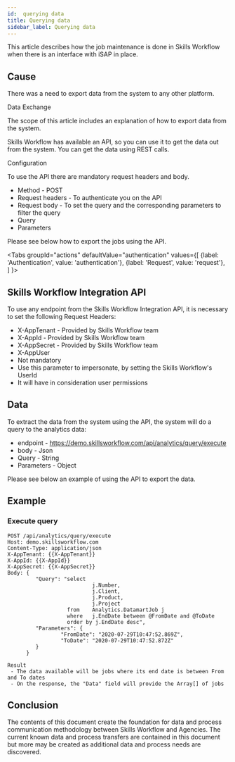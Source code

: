 ```yaml
---
id:  querying data
title: Querying data
sidebar_label: Querying data
---
```


This article describes how the job maintenance is done in Skills Workflow when there is an interface with iSAP in place.

## Cause

There was a need to export data from the system to any other platform.

Data Exchange

The scope of this article includes an explanation of how to export data from the system.

Skills Workflow has available an API, so you can use it to get the data out from the system. You can get the data using REST calls. 

Configuration

To use the API there are mandatory request headers and body.

- Method - POST
- Request headers - To authenticate you on the API
- Request body - To set the query and the corresponding parameters to filter the query
- Query
- Parameters

Please see below how to export the jobs using the API.


<Tabs
  groupId="actions"
  defaultValue="authentication"
  values={[
    {label: 'Authentication', value: 'authentication'},
    {label: 'Request', value: 'request'},
  ]
}>

<TabItem value="authentication">

## Skills Workflow Integration API

To use any endpoint from the Skills Workflow Integration API, it is necessary to set the following Request Headers:

- X-AppTenant - Provided by Skills Workflow team
- X-AppId - Provided by Skills Workflow team
- X-AppSecret - Provided by Skills Workflow team
- X-AppUser 
- Not mandatory
- Use this parameter to impersonate, by setting the Skills Workflow's UserId
- It will have in consideration user permissions

</TabItem>

<TabItem value="request">

## Data

To extract the data from the system using the API, the system will do a query to the analytics data:

- endpoint - https://demo.skillsworkflow.com/api/analytics/query/execute
- body - Json
- Query - String
- Parameters - Object

Please see below an example of using the API to export the data.

## Example

### Execute query

```
POST /api/analytics/query/execute 
Host: demo.skillsworkflow.com
Content-Type: application/json
X-AppTenant: {{X-AppTenant}}
X-AppId: {{X-AppId}}
X-AppSecret: {{X-AppSecret}}
Body: {
         "Query": "select 
                           j.Number,
                           j.Client,
                           j.Product,
                           j.Project
                   from    Analytics.DatamartJob j 
                   where   j.EndDate between @FromDate and @ToDate
                   order by j.EndDate desc",
         "Parameters": {
                 "FromDate": "2020-07-29T10:47:52.869Z",
                 "ToDate": "2020-07-29T10:47:52.872Z"
         }
      }

Result
 - The data available will be jobs where its end date is between From and To dates
 - On the response, the "Data" field will provide the Array[] of jobs
 ```

</TabItem>


</Tabs>

## Conclusion

The contents of this document create the foundation for data and process communication methodology between Skills Workflow and Agencies. The current known data and process transfers are contained in this document but more may be created as additional data and process needs are discovered.